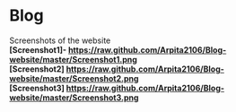 # Blog
Screenshots of the website <br/>
<b> [Screenshot1]-
https://raw.github.com/Arpita2106/Blog-website/master/Screenshot1.png <br/>
__[Screenshot2]__
https://raw.github.com/Arpita2106/Blog-website/master/Screenshot2.png <br/>
__[Screenshot3]__
https://raw.github.com/Arpita2106/Blog-website/master/Screenshot3.png
